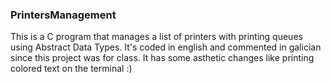 ### PrintersManagement
This is a C program that manages a list of printers with printing queues using Abstract Data Types. It's coded in english and commented in galician since this project was for class. It has some asthetic changes like printing colored text on the terminal :)
 
